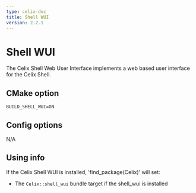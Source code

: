```yaml
---
type: celix-doc
title: Shell WUI
version: 2.2.1
---
```


<!--
Licensed to the Apache Software Foundation (ASF) under one or more
contributor license agreements.  See the NOTICE file distributed with
this work for additional information regarding copyright ownership.
The ASF licenses this file to You under the Apache License, Version 2.0
(the "License"); you may not use this file except in compliance with
the License.  You may obtain a copy of the License at
   
    http://www.apache.org/licenses/LICENSE-2.0

Unless required by applicable law or agreed to in writing, software
distributed under the License is distributed on an "AS IS" BASIS,
WITHOUT WARRANTIES OR CONDITIONS OF ANY KIND, either express or implied.
See the License for the specific language governing permissions and
limitations under the License.
-->

# Shell WUI

The Celix Shell Web User Interface implements a web based user interface for the Celix Shell.

## CMake option
    BUILD_SHELL_WUI=ON

## Config options

N/A

## Using info

If the Celix Shell WUI is installed, 'find_package(Celix)' will set:
 - The `Celix::shell_wui` bundle target if the shell_wui is installed
